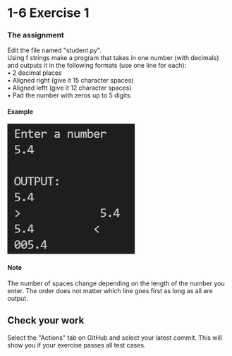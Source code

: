 # 1-6 Exercise 1

### The assignment
Edit the file named "student.py".  
Using f strings make a program that takes in one number (with decimals) and outputs it in the following formats (use one line for each):  
•	2 decimal places  
•	Aligned right (give it 15 character spaces)  
•	Aligned leftt (give it 12 character spaces)  
•	Pad the number with zeros up to 5 digits.  
  
#### Example  
![](ICS2O-U1S6E2.png)  
  
#### Note  
The number of spaces change depending on the length of the number you enter. The order does not matter which line goes first as long as all are output.

## Check your work
Select the "Actions" tab on GitHub and select your latest commit. This will show you if your exercise passes all test cases.
